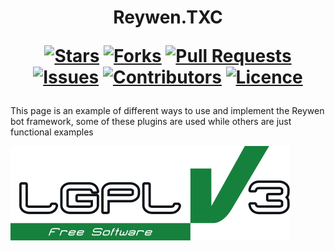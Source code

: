 <h1 align="center">
  Reywen.TXC
  
  [![Stars](https://img.shields.io/github/stars/toastxc/Reywen-TXC?style=flat-square&logoColor=white)](https://github.com/toastxc/Reywen-TXC/stargazers)
  [![Forks](https://img.shields.io/github/forks/toastxc/Reywen-TXC?style=flat-square&logoColor=white)](https://github.com/toastxc/Reywen-TXC/network/members)
  [![Pull Requests](https://img.shields.io/github/issues-pr/toastxc/Reywen-TXC?style=flat-square&logoColor=white)](https://github.com/toastxc/Reywen-TXC/pulls)
  [![Issues](https://img.shields.io/github/issues/toastxc/Reywen-TXC?style=flat-square&logoColor=white)](https://github.com/toastxc/Reywen-TXC/issues)
  [![Contributors](https://img.shields.io/github/contributors/toastxc/Reywen-TXC?style=flat-square&logoColor=white)](https://github.com/toastxc/Reywen-TXC/Template/graphs/contributors)
  [![Licence](https://img.shields.io/github/license/toastxc/Reywen-TXC?style=flat-square&logoColor=white)](https://github.com/toastxc/Reywen-TXC/blob/main/LICENCE)
</h1>

This page is an example of different ways to use and implement the Reywen bot framework, some of these plugins are used while others are just functional examples

![LGPLv3 Badge](/README_RESOURCES/LGPLv3%20Logo.svg)
